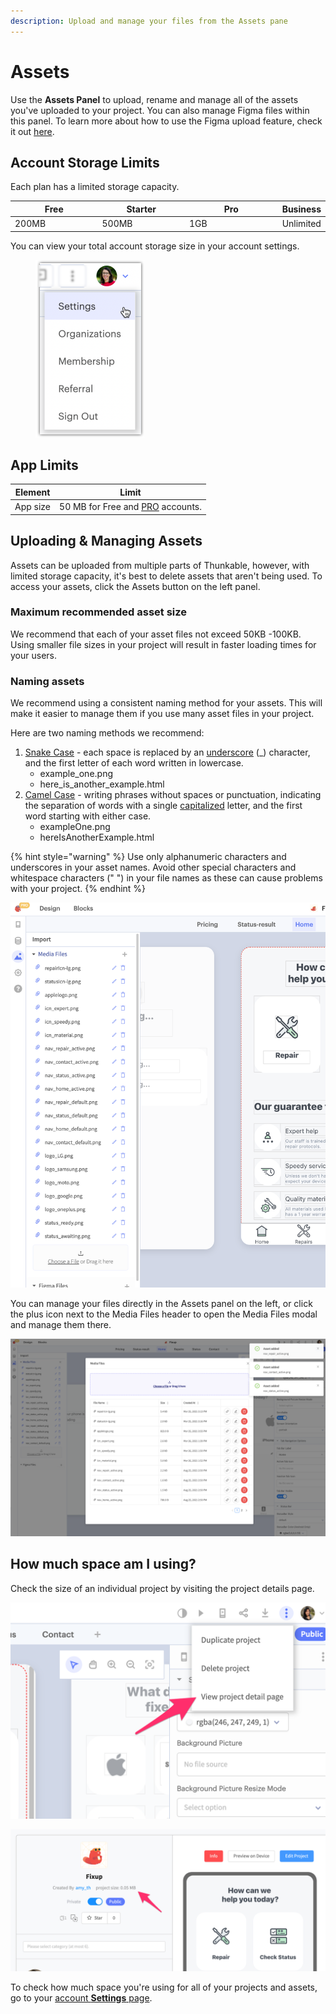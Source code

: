 ```yaml
---
description: Upload and manage your files from the Assets pane
---
```


# Assets

Use the **Assets Panel** to upload, rename and manage all of the assets you've uploaded to your project. You can also manage Figma files within this panel. To learn more about how to use the Figma upload feature, check it out [here](figma.md).&#x20;

## Account Storage Limits

Each plan has a limited storage capacity.&#x20;

<table><thead><tr><th width="150">Free</th><th width="150">Starter</th><th width="168.7142857142857">Pro</th><th>Business</th></tr></thead><tbody><tr><td>200MB</td><td>500MB</td><td>1GB</td><td>Unlimited</td></tr></tbody></table>

You can view your total account storage size in your account settings.

<div align="left">

<figure><img src=".gitbook/assets/Avatar  Settings.png" alt="" width="174"><figcaption></figcaption></figure>

</div>

## App Limits

| Element  | Limit                                                               |
| -------- | ------------------------------------------------------------------- |
| App size | 50 MB for Free and [PRO](https://thunkable.com/#/pricing) accounts. |

## Uploading & Managing Assets

Assets can be uploaded from multiple parts of Thunkable, however, with limited storage capacity, it's best to delete assets that aren't being used. To access your assets, click the Assets button on the left panel.

### Maximum recommended asset size&#x20;

We recommend that each of your asset files not exceed 50KB -100KB. Using smaller file sizes in your project will result in faster loading times for your users.

### Naming assets

We recommend using a consistent naming method for your assets. This will make it easier to manage them if you use many asset files in your project.

Here are two naming methods we recommend:

1. [Snake Case](https://en.wikipedia.org/wiki/Snake\_case) - each space is replaced by an [underscore](https://en.wikipedia.org/wiki/Underscore) (\_) character, and the first letter of each word written in lowercase.
   * example\_one.png
   * here\_is\_another\_example.html
2. [Camel Case](https://en.wikipedia.org/wiki/Camel\_case) - writing phrases without spaces or punctuation, indicating the separation of words with a single [capitalized](https://en.wikipedia.org/wiki/Capitalization) letter, and the first word starting with either case.
   * exampleOne.png
   * hereIsAnotherExample.html

{% hint style="warning" %}
Use only alphanumeric characters and underscores in your asset names. Avoid other special characters and whitespace characters (" ") in your file names as these can cause problems with your project.
{% endhint %}

![](<.gitbook/assets/image (205).png>)

You can manage your files directly in the Assets panel on the left, or click the plus icon next to the Media Files header to open the Media Files modal and manage them there.&#x20;

![](<.gitbook/assets/image (210).png>)

## How much space am I using?

Check the size of an individual project by visiting the project details page.

![](<.gitbook/assets/thunkable (2).png>)

![](.gitbook/assets/thunkable.png)

To check how much space you're using for all of your projects and assets, go to your [account **Settings** page](https://x.thunkable.com/account/settings).
